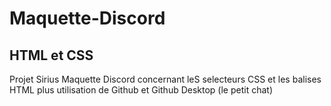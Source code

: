 # Maquette-Discord
## HTML et CSS
Projet Sirius Maquette Discord concernant leS selecteurs CSS et les balises HTML 
plus utilisation de Github et Github Desktop (le petit chat)

